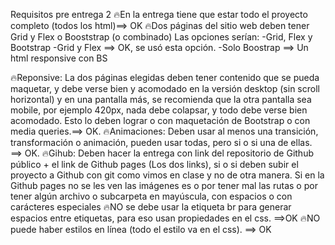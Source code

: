 Requisitos pre entrega 2
🔥En la entrega tiene que estar todo el proyecto completo (todos los html)==> OK
🔥Dos páginas del sitio web deben tener Grid y Flex o Booststrap (o combinado)
Las opciones serían:
-Grid, Flex y Bootstrap
-Grid y Flex ==> OK, se usó esta opción.
-Solo Boostrap ==> Un html responsive con BS

🔥Reponsive: La dos páginas elegidas deben tener contenido que se pueda maquetar, y debe verse bien y acomodado en
la versión desktop (sin scroll horizontal) y en una pantalla más, se recomienda que la otra pantalla sea mobile,
por ejemplo 420px, nada debe colapsar, y todo debe verse bien acomodado. Esto lo deben lograr o con maquetación de Bootstrap o con media queries.==> OK.
🔥Animaciones: Deben usar al menos una transición, transformación o animación, pueden usar todas, pero si o si una de ellas. ==> OK.
🔥Gihub: Deben hacer la entrega con link del repositorio de Github público + el link de Github pages (Los dos links), si o si deben
subir el proyecto a Github con git como vimos en clase y no de otra manera.
Si en la Github pages no se les ven las imágenes es o por tener mal las rutas o por tener algún archivo o subcarpeta en
mayúscula, con espacios o con carácteres especiales
🔥NO se debe usar la etiqueta br para generar espacios entre etiquetas, para eso usan propiedades en el css. ==>OK
🔥NO puede haber estilos en línea (todo el estilo va en el css). ==> OK

